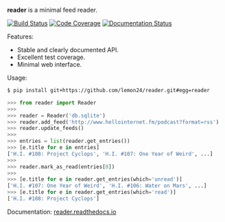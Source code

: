 **reader** is a minimal feed reader.

[![Build Status](https://travis-ci.org/lemon24/reader.svg?branch=master)](https://travis-ci.org/lemon24/reader)
[![Code Coverage](https://codecov.io/github/lemon24/reader/coverage.svg?branch=master)](https://codecov.io/github/lemon24/reader?branch=master)
[![Documentation Status](https://readthedocs.org/projects/pip/badge/?version=latest&style=flat)](https://reader.readthedocs.io/en/latest/?badge=latest)

Features:

* Stable and clearly documented API.
* Excellent test coverage.
* Minimal web interface.

Usage:

```bash
$ pip install git+https://github.com/lemon24/reader.git#egg=reader
```

```python
>>> from reader import Reader
>>>
>>> reader = Reader('db.sqlite')
>>> reader.add_feed('http://www.hellointernet.fm/podcast?format=rss')
>>> reader.update_feeds()
>>>
>>> entries = list(reader.get_entries())
>>> [e.title for e in entries]
['H.I. #108: Project Cyclops', 'H.I. #107: One Year of Weird', ...]
>>>
>>> reader.mark_as_read(entries[0])
>>>
>>> [e.title for e in reader.get_entries(which='unread')]
['H.I. #107: One Year of Weird', 'H.I. #106: Water on Mars', ...]
>>> [e.title for e in reader.get_entries(which='read')]
['H.I. #108: Project Cyclops']
```

Documentation: [reader.readthedocs.io](http://reader.readthedocs.io/)

